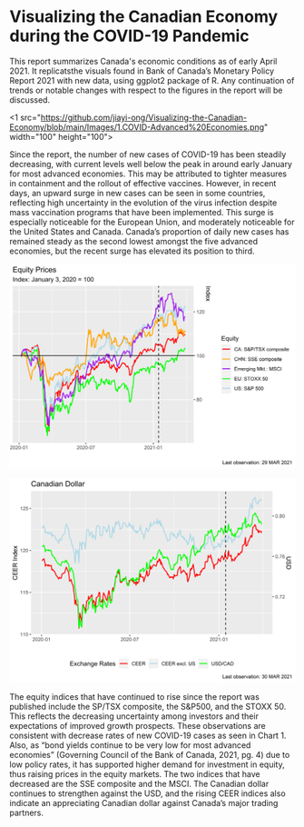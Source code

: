 # Visualizing the Canadian Economy during the COVID-19 Pandemic

This report summarizes Canada's economic conditions as of early April 2021. It replicatsthe visuals found in Bank of Canada’s Monetary Policy Report 2021 with new data, using ggplot2 package of R. Any continuation of trends or notable changes with respect to the figures in the report will be discussed. 

<1 src="https://github.com/jiayi-ong/Visualizing-the-Canadian-Economy/blob/main/Images/1.COVID-Advanced%20Economies.png" width="100" height="100">

Since the report, the number of new cases of COVID-19 has been steadily decreasing, with current levels well below the peak in around early January for most advanced economies. This may be attributed to tighter measures in containment and the rollout of effective vaccines. However, in recent days, an upward surge in new cases can be seen in some countries, reflecting high uncertainty in the evolution of the virus infection despite mass vaccination programs that have been implemented. This surge is especially noticeable for the European Union, and moderately noticeable for the United States and Canada. Canada’s proportion of daily new cases has remained steady as the second lowest amongst the five advanced economies, but the recent surge has elevated its position to third. 

![2](https://github.com/jiayi-ong/Visualizing-the-Canadian-Economy/blob/main/Images/2a.Equity%20Prices.png)

![3](https://github.com/jiayi-ong/Visualizing-the-Canadian-Economy/blob/main/Images/2b.Exchange%20Rates.png)

The equity indices that have continued to rise since the report was published include the SP/TSX composite, the S&P500, and the STOXX 50. This reflects the decreasing uncertainty among investors and their expectations of improved growth prospects. These observations are consistent with decrease rates of new COVID-19 cases as seen in Chart 1. Also, as “bond yields continue to be very low for most advanced economies” (Governing Council of the Bank of Canada, 2021, pg. 4) due to low policy rates, it has supported higher demand for investment in equity, thus raising prices in the equity markets. The two indices that have decreased are the SSE composite and the MSCI. The Canadian dollar continues to strengthen against the USD, and the rising CEER indices also indicate an appreciating Canadian dollar against Canada’s major trading partners.
